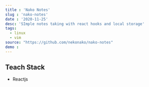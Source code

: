 ```yaml
---
title : 'Nako Notes'
slug : 'nako-notes'
date : '2020-11-25'
desc: 'SImple notes taking with react hooks and local storage'
tags:
  - linux
  - vim
source: "https://github.com/nekonako/nako-notes"
demo :
---
```


## Teach Stack
- Reactjs
